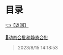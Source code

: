 # 目录  


[👈【返回】](/--目录--/Unity笔记/Unity游戏优化/--目录--Unity游戏优化)  


[📜动态合批和静态合批](/Unity笔记/Unity游戏优化/渲染合批/动态合批和静态合批)  







> 2023/8/15 14:18:53
